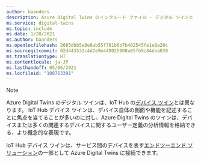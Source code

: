 ```yaml
---
author: baanders
description: Azure Digital Twins のインクルード ファイル - デジタル ツインと IoT Hub デバイス ツインの違い
ms.service: digital-twins
ms.topic: include
ms.date: 1/20/2021
ms.author: baanders
ms.openlocfilehash: 2085dbb5e8e8ab55f781b6b7b402545fe1e8e20c
ms.sourcegitcommit: 02d443532c4d2e9e449025908a05fb9c84eba039
ms.translationtype: HT
ms.contentlocale: ja-JP
ms.lasthandoff: 05/06/2021
ms.locfileid: "108763391"
---
```

>[!NOTE]
> Azure Digital Twins のデジタル ツインは、IoT Hub の[デバイス ツイン](../articles/iot-hub/iot-hub-devguide-device-twins.md)とは異なります。 IoT Hub デバイス ツインは、デバイス自体の側面や機能を記述することに焦点を当てることが多いのに対し、Azure Digital Twins のツインは、デバイスまたは多くの関連するデバイスに関するユーザー定義の分析情報を格納できる、より概念的な表現です。
>
>
> IoT Hub デバイス ツインは、サービス間のデバイスを表す[エンドツーエンド ソリューション](../articles/digital-twins/tutorial-end-to-end.md)の一部として Azure Digital Twins に接続できます。
